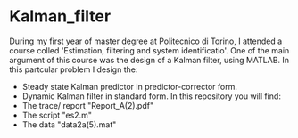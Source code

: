 # Kalman_filter
During my first year of master degree at Politecnico di Torino, I attended a course colled 'Estimation, filtering and system identificatio'. One of the main argument of this course was the design of a Kalman filter, using MATLAB.
In this partcular problem I design the:
- Steady state Kalman predictor in predictor-corrector form.
- Dynamic Kalman filter in standard form. 
In this repository you will find:
- The trace/ report "Report_A(2).pdf"
- The script "es2.m"
- The data "data2a(5).mat"
